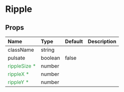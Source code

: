 Ripple
======



Props
-----


| Name | Type | Default | Description |
|:-----|:-----|:-----|:-----|
| className | string |  |   |
| pulsate | boolean | false |   |
| <span style="color: #31a148">rippleSize *</span> | number |  |   |
| <span style="color: #31a148">rippleX *</span> | number |  |   |
| <span style="color: #31a148">rippleY *</span> | number |  |   |
